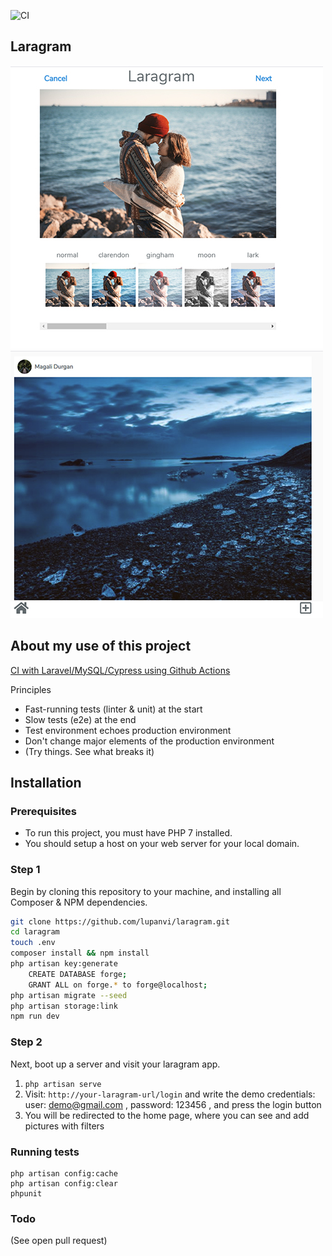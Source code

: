 ![CI](https://github.com/ashleygraf101/laragram-fork/workflows/CI/badge.svg)

## Laragram

![alt text](docs/laragram1.jpg)
![alt text](docs/laragram2.jpg)


## About my use of this project

<a href="https://dev.to/ashleygraf101/learning-by-breaking-things-39ep">CI with Laravel/MySQL/Cypress using Github Actions</a>

Principles
- Fast-running tests (linter & unit) at the start
- Slow tests (e2e) at the end
- Test environment echoes production environment
- Don't change major elements of the production environment
- (Try things. See what breaks it)

## Installation

### Prerequisites

* To run this project, you must have PHP 7 installed.
* You should setup a host on your web server for your local domain.


### Step 1

 Begin by cloning this repository to your machine, and installing all Composer & NPM dependencies.

```bash
git clone https://github.com/lupanvi/laragram.git
cd laragram
touch .env
composer install && npm install
php artisan key:generate
	CREATE DATABASE forge;
	GRANT ALL on forge.* to forge@localhost;
php artisan migrate --seed
php artisan storage:link
npm run dev
```

### Step 2

Next, boot up a server and visit your laragram app. 

1. ```php artisan serve```
1. Visit: `http://your-laragram-url/login` and write the demo credentials:
	user: demo@gmail.com , password: 123456 , and press the login button
2. You will be redirected to the home page, where you can see and add pictures with filters

### Running tests

```
php artisan config:cache
php artisan config:clear
phpunit
```

### Todo

(See open pull request)
